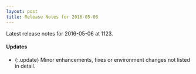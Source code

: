 ```yaml
---
layout: post
title: Release Notes for 2016-05-06
---
```


Latest release notes for 2016-05-06 at 1123.

<div class='updates' markdown='1'>

#### Updates

- {:.update} Minor enhancements, fixes or environment changes not listed in detail.

</div>


